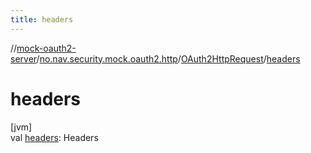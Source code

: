 ```yaml
---
title: headers
---
```

//[mock-oauth2-server](../../../index.html)/[no.nav.security.mock.oauth2.http](../index.html)/[OAuth2HttpRequest](index.html)/[headers](headers.html)



# headers



[jvm]\
val [headers](headers.html): Headers




